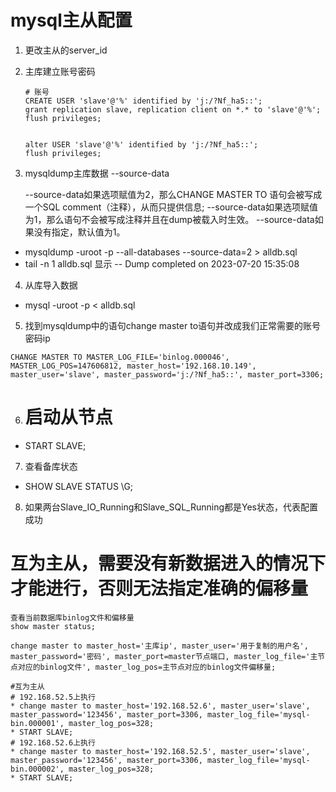 # mysql主从配置

1. 更改主从的server_id
2. 主库建立账号密码

    ```
    # 账号
    CREATE USER 'slave'@'%' identified by 'j:/?Nf_ha5::';
    grant replication slave, replication client on *.* to 'slave'@'%';
    flush privileges;
    
    
    alter USER 'slave'@'%' identified by 'j:/?Nf_ha5::';
    flush privileges;
    ```

3. mysqldump主库数据 --source-data

   --source-data如果选项赋值为2，那么CHANGE MASTER TO 语句会被写成一个SQL comment（注释），从而只提供信息;
   --source-data如果选项赋值为1，那么语句不会被写成注释并且在dump被载入时生效。
   --source-data如果没有指定，默认值为1。

* mysqldump -uroot -p --all-databases --source-data=2 > alldb.sql
* tail -n 1 alldb.sql 显示 -- Dump completed on 2023-07-20 15:35:08

4. 从库导入数据

* mysql -uroot -p < alldb.sql

5. 找到mysqldump中的语句change master to语句并改成我们正常需要的账号密码ip

```
CHANGE MASTER TO MASTER_LOG_FILE='binlog.000046', MASTER_LOG_POS=147606812, master_host='192.168.10.149', master_user='slave', master_password='j:/?Nf_ha5::', master_port=3306;
```

6. # 启动从节点

* START SLAVE;

7. 查看备库状态

* SHOW SLAVE STATUS \G;

8. 如果两台Slave_IO_Running和Slave_SQL_Running都是Yes状态，代表配置成功

# 互为主从，需要没有新数据进入的情况下才能进行，否则无法指定准确的偏移量

```
查看当前数据库binlog文件和偏移量
show master status;

change master to master_host='主库ip', master_user='用于复制的用户名', master_password='密码', master_port=master节点端口, master_log_file='主节点对应的binlog文件', master_log_pos=主节点对应的binlog文件偏移量;

#互为主从
# 192.168.52.5上执行
* change master to master_host='192.168.52.6', master_user='slave', master_password='123456', master_port=3306, master_log_file='mysql-bin.000001', master_log_pos=328;
* START SLAVE;
# 192.168.52.6上执行
* change master to master_host='192.168.52.5', master_user='slave', master_password='123456', master_port=3306, master_log_file='mysql-bin.000002', master_log_pos=328;
* START SLAVE;

```

